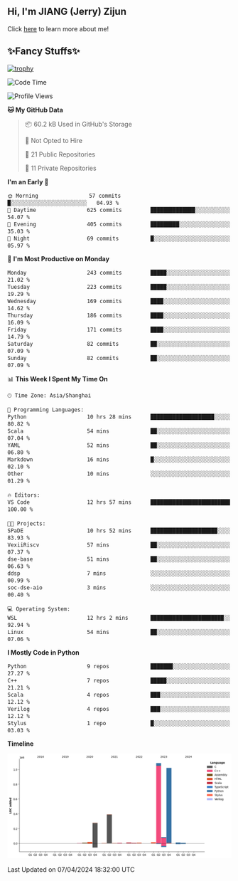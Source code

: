 ## Hi, I'm JIANG (Jerry) Zijun

Click [here](https://jzjerry.github.io/about/) to learn more about me!

## ✨Fancy Stuffs✨
[![trophy](https://github-profile-trophy.vercel.app/?username=jzjerry&theme=onedark)](https://github.com/ryo-ma/github-profile-trophy)
<!--START_SECTION:waka-->
![Code Time](http://img.shields.io/badge/Code%20Time-383%20hrs%205%20mins-blue)

![Profile Views](http://img.shields.io/badge/Profile%20Views-0-blue)

**🐱 My GitHub Data** 

> 📦 60.2 kB Used in GitHub's Storage 
 > 
> 🚫 Not Opted to Hire
 > 
> 📜 21 Public Repositories 
 > 
> 🔑 11 Private Repositories 
 > 
**I'm an Early 🐤** 

```text
🌞 Morning                57 commits          █░░░░░░░░░░░░░░░░░░░░░░░░   04.93 % 
🌆 Daytime                625 commits         ██████████████░░░░░░░░░░░   54.07 % 
🌃 Evening                405 commits         █████████░░░░░░░░░░░░░░░░   35.03 % 
🌙 Night                  69 commits          █░░░░░░░░░░░░░░░░░░░░░░░░   05.97 % 
```
📅 **I'm Most Productive on Monday** 

```text
Monday                   243 commits         █████░░░░░░░░░░░░░░░░░░░░   21.02 % 
Tuesday                  223 commits         █████░░░░░░░░░░░░░░░░░░░░   19.29 % 
Wednesday                169 commits         ████░░░░░░░░░░░░░░░░░░░░░   14.62 % 
Thursday                 186 commits         ████░░░░░░░░░░░░░░░░░░░░░   16.09 % 
Friday                   171 commits         ████░░░░░░░░░░░░░░░░░░░░░   14.79 % 
Saturday                 82 commits          ██░░░░░░░░░░░░░░░░░░░░░░░   07.09 % 
Sunday                   82 commits          ██░░░░░░░░░░░░░░░░░░░░░░░   07.09 % 
```


📊 **This Week I Spent My Time On** 

```text
🕑︎ Time Zone: Asia/Shanghai

💬 Programming Languages: 
Python                   10 hrs 28 mins      ████████████████████░░░░░   80.82 % 
Scala                    54 mins             ██░░░░░░░░░░░░░░░░░░░░░░░   07.04 % 
YAML                     52 mins             ██░░░░░░░░░░░░░░░░░░░░░░░   06.80 % 
Markdown                 16 mins             █░░░░░░░░░░░░░░░░░░░░░░░░   02.10 % 
Other                    10 mins             ░░░░░░░░░░░░░░░░░░░░░░░░░   01.29 % 

🔥 Editors: 
VS Code                  12 hrs 57 mins      █████████████████████████   100.00 % 

🐱‍💻 Projects: 
SPaDE                    10 hrs 52 mins      █████████████████████░░░░   83.93 % 
VexiiRiscv               57 mins             ██░░░░░░░░░░░░░░░░░░░░░░░   07.37 % 
dse-base                 51 mins             ██░░░░░░░░░░░░░░░░░░░░░░░   06.63 % 
ddsp                     7 mins              ░░░░░░░░░░░░░░░░░░░░░░░░░   00.99 % 
soc-dse-aio              3 mins              ░░░░░░░░░░░░░░░░░░░░░░░░░   00.40 % 

💻 Operating System: 
WSL                      12 hrs 2 mins       ███████████████████████░░   92.94 % 
Linux                    54 mins             ██░░░░░░░░░░░░░░░░░░░░░░░   07.06 % 
```

**I Mostly Code in Python** 

```text
Python                   9 repos             ███████░░░░░░░░░░░░░░░░░░   27.27 % 
C++                      7 repos             █████░░░░░░░░░░░░░░░░░░░░   21.21 % 
Scala                    4 repos             ███░░░░░░░░░░░░░░░░░░░░░░   12.12 % 
Verilog                  4 repos             ███░░░░░░░░░░░░░░░░░░░░░░   12.12 % 
Stylus                   1 repo              █░░░░░░░░░░░░░░░░░░░░░░░░   03.03 % 
```



**Timeline**

![Lines of Code chart](https://raw.githubusercontent.com/Jzjerry/Jzjerry/main/assets/bar_graph.png)


 Last Updated on 07/04/2024 18:32:00 UTC
<!--END_SECTION:waka-->

